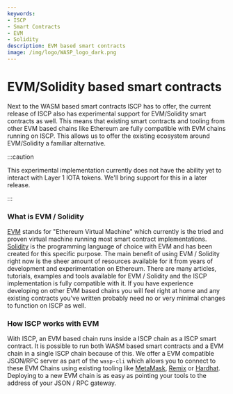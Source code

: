 ```yaml
---
keywords:
- ISCP
- Smart Contracts
- EVM
- Solidity
description: EVM based smart contracts
image: /img/logo/WASP_logo_dark.png
---
```

# EVM/Solidity based smart contracts

Next to the WASM based smart contracts ISCP has to offer, the current release of ISCP also has experimental support for EVM/Solidity smart contracts as well. This means that existing smart contracts and tooling from other EVM based chains like Ethereum are fully compatible with EVM chains running on ISCP. This allows us to offer the existing ecosystem around EVM/Solidity a familiar alternative.

:::caution

This experimental implementation currently does not have the ability yet to interact with Layer 1 IOTA tokens. We'll bring support for this in a later release.

:::

### What is EVM / Solidity

[EVM](https://ethereum.org/en/developers/docs/evm/) stands for "Ethereum Virtual Machine" which currently is the tried and proven virtual machine running most smart contract implementations. [Solidity](https://soliditylang.org/) is the programming language of choice with EVM and has been created for this specific purpose.
The main benefit of using EVM / Solidity right now is the sheer amount of resources available for it from years of development and experimentation on Ethereum. There are many articles, tutorials, examples and tools available for EVM / Solidity and the ISCP implementation is fully compatible with it. If you have experience developing on other EVM based chains you will feel right at home and any existing contracts you've written probably need no or very minimal changes to function on ISCP as well.

### How ISCP works with EVM

With ISCP, an EVM based chain runs inside a ISCP chain as a ISCP smart contract. It is possible to run both WASM based smart contracts and a EVM chain in a single ISCP chain because of this. We offer a EVM compatible JSON/RPC server as part of the `wasp-cli` which allows you to connect to these EVM Chains using existing tooling like [MetaMask](https://metamask.io/), [Remix](https://remix.ethereum.org/) or [Hardhat](https://hardhat.org/). Deploying to a new EVM chain is as easy as pointing your tools to the address of your JSON / RPC gateway.

